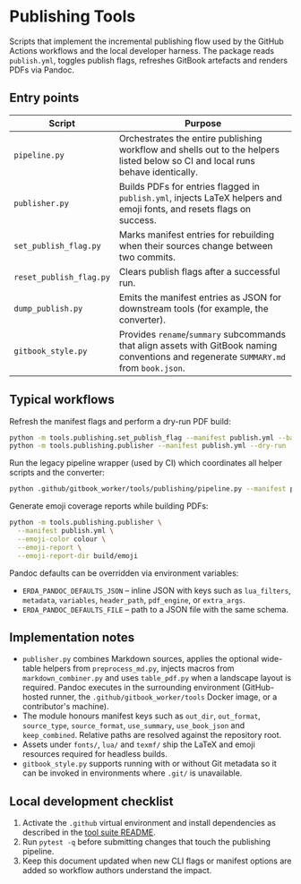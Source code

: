 # Publishing Tools

Scripts that implement the incremental publishing flow used by the GitHub
Actions workflows and the local developer harness.  The package reads
`publish.yml`, toggles publish flags, refreshes GitBook artefacts and renders
PDFs via Pandoc.

## Entry points

| Script | Purpose |
| --- | --- |
| `pipeline.py` | Orchestrates the entire publishing workflow and shells out to the helpers listed below so CI and local runs behave identically. |
| `publisher.py` | Builds PDFs for entries flagged in `publish.yml`, injects LaTeX helpers and emoji fonts, and resets flags on success. |
| `set_publish_flag.py` | Marks manifest entries for rebuilding when their sources change between two commits. |
| `reset_publish_flag.py` | Clears publish flags after a successful run. |
| `dump_publish.py` | Emits the manifest entries as JSON for downstream tools (for example, the converter). |
| `gitbook_style.py` | Provides `rename`/`summary` subcommands that align assets with GitBook naming conventions and regenerate `SUMMARY.md` from `book.json`. |

## Typical workflows

Refresh the manifest flags and perform a dry-run PDF build:

```bash
python -m tools.publishing.set_publish_flag --manifest publish.yml --base-ref HEAD^ --head-ref HEAD
python -m tools.publishing.publisher --manifest publish.yml --dry-run
```

Run the legacy pipeline wrapper (used by CI) which coordinates all helper
scripts and the converter:

```bash
python .github/gitbook_worker/tools/publishing/pipeline.py --manifest publish.yml
```

Generate emoji coverage reports while building PDFs:

```bash
python -m tools.publishing.publisher \
  --manifest publish.yml \
  --emoji-color colour \
  --emoji-report \
  --emoji-report-dir build/emoji
```

Pandoc defaults can be overridden via environment variables:

* `ERDA_PANDOC_DEFAULTS_JSON` – inline JSON with keys such as `lua_filters`,
  `metadata`, `variables`, `header_path`, `pdf_engine`, or `extra_args`.
* `ERDA_PANDOC_DEFAULTS_FILE` – path to a JSON file with the same schema.

## Implementation notes

* `publisher.py` combines Markdown sources, applies the optional wide-table
  helpers from `preprocess_md.py`, injects macros from `markdown_combiner.py` and
  uses `table_pdf.py` when a landscape layout is required.  Pandoc executes in
  the surrounding environment (GitHub-hosted runner, the `.github/gitbook_worker/tools` Docker
  image, or a contributor's machine).
* The module honours manifest keys such as `out_dir`, `out_format`,
  `source_type`, `source_format`, `use_summary`, `use_book_json` and
  `keep_combined`.  Relative paths are resolved against the repository root.
* Assets under `fonts/`, `lua/` and `texmf/` ship the LaTeX and emoji resources
  required for headless builds.
* `gitbook_style.py` supports running with or without Git metadata so it can be
  invoked in environments where `.git/` is unavailable.

## Local development checklist

1. Activate the `.github` virtual environment and install dependencies as
   described in the [tool suite README](../README.md).
2. Run `pytest -q` before submitting changes that touch the publishing pipeline.
3. Keep this document updated when new CLI flags or manifest options are added so
   workflow authors understand the impact.
